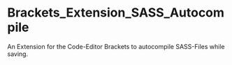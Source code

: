 # Brackets_Extension_SASS_Autocompile
An Extension for the Code-Editor Brackets to autocompile SASS-Files while saving.
